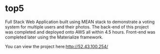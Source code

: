 # top5

Full Stack Web Application built using MEAN stack to demonstrate a voting system for multiple users and their photos. The back-end of this project was completed and deployed onto AWS all within 4.5 hours. Front-end was completed later using the Materialize framework.  

You can view the project here:http://52.43.100.254/
